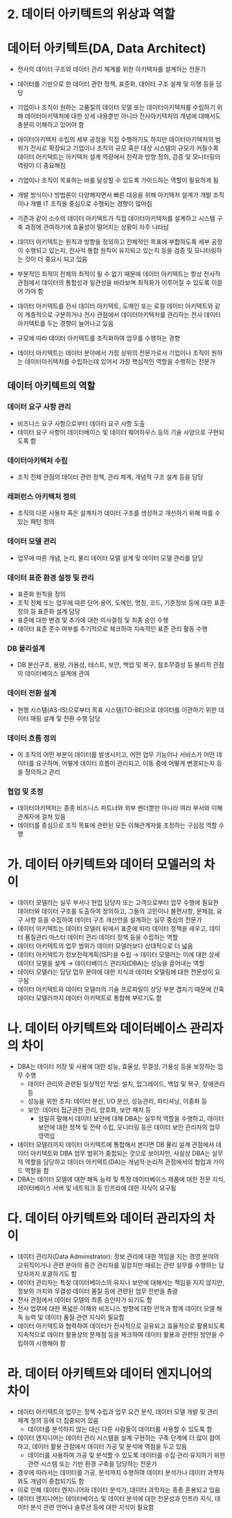 # 2. 데이터 아키텍트의 위상과 역할

# 데이터 아키텍트(DA, Data Architect)

- 전사의 데이터 구조와 데이터 관리 체계를 위한 아키텍처를 설계하는 전문가
- 데이터를 기반으로 한 데이터 관련 정책, 표준화, 데이터 구조 설계 및 이행 등을 담당
- 기업이나 조직이 원하는 고품질의 데이터 모델 또는 데이터아키텍처를 수립하기 위해 데이터아키텍처에 대한 상세 내용뿐만 아니라 전사아키텍처의 개념에 대해서도 충분히 이해하고 있어야 함

- 데이터아키텍처 수립의 세부 공정을 직접 수행하기도 하지만 데이터아키텍처의 범위가 전사로 확장되고 기업이나 조직의 규모 혹은 대상 시스템의 규모가 커질수록 데이터 아키텍트는 아키텍처 설계 역량에서 전략과 방향 정의, 검증 및 모니터링의 역량이 더 중요해짐
- 기업이나 조직이 목표하는 바를 달성할 수 있도록 가이드하는 역할이 필요하게 됨

- 개발 방식이나 방법론이 다양해지면서 빠른 대응을 위해 아키텍처 설계가 개발 조직이나 개별 IT 조직을 중심으로 수행되는 경향이 많아짐
- 기존과 같이 소수의 데이터 아키텍트가 직접 데이터아키텍처를 설계하고 시스템 구축 과정에 관여하기에 효율성이 떨어지는 상황이 자주 나타남
- 데이터 아키텍트는 원칙과 방향을 정의하고 전체적인 목표에 부합하도록 세부 공정이 수행되고 있는지, 전사적 통합 원칙이 유지되고 있는지 등을 검증 및 모니터링하는 것이 더 중요시 되고 있음
- 부분적인 최적이 전체의 최적이 될 수 없기 때문에 데이터 아키텍트는 항상 전사적 관점에서 데이터의 통합성과 일관성을 바라보며 최적화가 이루어질 수 있도록 이끌어 가야 함
- 데이터 아키텍트를 전사 데이터 아키텍트, 도메인 또는 로컬 데이터 아키텍트와 같이 계층적으로 구분하거나 전사 관점에서 데이터아키텍처를 관리하는 전사 데이터 아키텍트를 두는 경향이 늘어나고 있음
- 규모에 따라 데이터 아키텍트를 조직화하여 업무를 수행하는 경향

- 데이터 아키텍트는 데이터 분야에서 가장 상위의 전문가로서 기업이나 조직이 원하는 데이터아키텍처를 수립하는데 있어서 가장 핵심적인 역할을 수행하는 전문가

## 데이터 아키텍트의 역할

### 데이터 요구 사항 관리

- 비즈니스 요구 사항으로부터 데이터 요구 사항 도출
- 데이터 요구 사항이 데이터베이스 및 데이터 웨어하우스 등의 기술 사양으로 구현되도록 함

### 데이터아키텍처 수립

- 조직 전체 관점의 데이터 관련 정책, 관리 체계, 개념적 구조 설계 등을 담당

### 레퍼런스 아키텍처 정의

- 조직의 다른 사용자 혹은 설계자가 데이터 구조를 생성하고 개선하기 위해 따를 수 있는 패턴 정의

### 데이터 모델 관리

- 업무에 따른 개념, 논리, 물리 데이터 모델 설계 및 데이터 모델 관리를 담당

### 데이터 표준 환경 설정 및 관리

- 표준화 원칙을 정의
- 조직 전체 또는 업무에 따른 단어·용어, 도메인, 명칭, 코드, 기준정보 등에 대한 표준 정의 등 표준화 설계 담당
- 표준에 대한 변경 및 추가에 대한 의사결정 및 최종 승인 수행
- 데이터 표준 준수 여부를 주기적으로 체크하여 지속적인 표준 관리 활동 수행

### DB 물리설계

- DB 분산구조, 용량, 가용성, 테스트, 보안, 백업 및 복구, 참조무결성 등 물리적 관점의 데이터베이스 설계에 관여

### 데이터 전환 설계

- 현행 시스템(AS-IS)으로부터 목표 시스템(TO-BE)으로 데이터를 이관하기 위한 데이터 매핑 설계 및 전환 수행 담당

### 데이터 흐름 정의

- 이 조직의 어떤 부분이 데이터를 발생시키고, 어떤 업무 기능이나 서비스가 어떤 데이터를 요구하며, 어떻게 데이터 흐름이 관리되고, 이동 중에 어떻게 변경되는지 등을 정의하고 관리

### 협업 및 조정

- 데이터아키텍처는 종종 비즈니스 파트너와 외부 벤더뿐만 아니라 여러 부서와 이해관계자에 걸쳐 있음
- 데이터를 중심으로 조직 목표에 관련된 모든 이해관계자를 조정하는 구심점 역할 수행

# 가. 데이터 아키텍트와 데이터 모델러의 차이

- 데이터 모델러는 실무 부서나 현업 담당자 또는 고객으로부터 업무 수행에 필요한 데이터와 데이터 구조를 도출하여 정의하고, 그들의 고민이나 불편사항, 문제점, 요구 사항 등을 수집하여 데이터 구조 개선안을 설계하는 실무 중심의 전문가
- 데이터 아키텍트는 데이터 모델러 뒤에서 표준에 따라 데이터 정책을 세우고, 데이터 품질관리·마스터 데이터 관리·데이터 정책 등을 수립하는 역할
- 데이터 아키텍트의 업무 범위가 데이터 모델러보다 상대적으로 더 넓음
- 데이터 아키텍트가 정보전략계획(ISP)을 수립 → 데이터 모델러는 이에 대한 상세 데이터 모델을 설계 → 데이터베이스 관리자(DBA)는 성능을 끌어내는 역할
- 데이터 모델러는 담당 업무 분야에 대한 지식과 데이터 모델링에 대한 전문성이 요구됨
- 데이터 아키텍트와 데이터 모델러의 기술 프로파일이 상당 부분 겹치기 때문에 간혹 데이터 모델러까지 데이터 아키텍트로 통합해 부르기도 함

# 나. 데이터 아키텍트와 데이터베이스 관리자의 차이

- DBA는 데이터 저장 및 사용에 대한 성능, 효율성, 무결성, 가용성 등을 보장하는 업무 수행
    - 데이터 관리와 관련된 일상적인 작업:  설치, 업그레이드, 백업 및 복구, 장애관리 등
    - 성능을 위한 조치: 데이터 분산, I/O 분산, 성능관리, 파티셔닝, 이중화 등
    - 보안: 데이터 접근권한 관리, 암호화, 보안 패치 등
        - 엄밀히 말해서 데이터 보안에 대해 DBA는 실무적 역할을 수행하고, 데이터 보안에 대한 정책 및 전략 수립, 모니터링 등은 데이터 보안 관리자의 업무 영역임
- 데이터 모델러까지 데이터 아키텍트에 통합해서 본다면 DB 물리 설계 관점에서 데이터 아키텍트와 DBA 업무 범위가 중첩되는 것으로 보이지만, 사실상 DBA는 실무적 역할을 담당하고 데이터 아키텍트(DA)는 개념적·논리적 관점에서의 협업과 가이드 역할을 함
- DBA는 데이터 모델에 대한 해독 능력 및 특정 데이터베이스 제품에 대한 전문 지식, 데이터베이스 서버 및 네트워크 등 인프라에 대한 지식이 요구됨

# 다. 데이터 아키텍트와 데이터 관리자의 차이

- 데이터 관리자(Data Administrator): 정보 관리에 대한 책임을 지는 경영 분야의 고위직이거나 관련 분야의 중간 관리자를 일컫지만 때로는 관련 실무를 수행하는 담당자까지 포괄하기도 함
- 데이터 관리자는 특정 데이터베이스의 유지나 보안에 대해서는 책임을 지지 않지만, 정보의 가치와 무결성·데이터 품질 등에 관련된 업무 전반을 총괄
- 전사 관점에서 데이터 모델의 최종 승인자가 되기도 함
- 전사 업무에 대한 폭넓은 이해와 비즈니스 방향에 대한 안목과 함께 데이터 모델 해독 능력 및 데이터 품질 관련 지식이 필요함
- 데이터 아키텍트와 협력하여 데이터가 전사적으로 공유되고 효율적으로 활용되도록 지속적으로 데이터 활용상의 문제점 등을 체크하여 데이터 활용과 관련된 방안을 수립하여 시행해야 함

# 라. 데이터 아키텍트와 데이터 엔지니어의 차이

- 데이터 아키텍트의 업무는 정책 수립과 업무 요건 분석, 데이터 모델 개발 및 관리 체계 정의 등에 더 집중되어 있음
    - 데이터를 분석하지 않는 대신 다른 사람들이 데이터를 사용할 수 있도록 함
- 데이터 엔지니어는 데이터 관리 시스템을 설계·구현하는 구축 단계에 더 많이 참여하고, 데이터 활용 관점에서 데이터 가공 및 분석에 역점을 두고 있음
    - 데이터를 사용하여 가공 및 분석할 수 있도록 데이터를 수집·관리·유지하기 위한 관련 시스템 또는 기반 환경 구축을 담당하는 전문가
- 경우에 따라서는 데이터를 가공, 분석까지 수행하여 데이터 분석가나 데이터 과학자와도 개념이 중첩되기도 함
- 이로 인해 데이터 엔지니어와 데이터 분석가, 데이터 과학자는 종종 혼용되고 있음
- 데이터 엔지니어는 데이터베이스 및 데이터 분석에 대한 전문성과 인프라 지식, 데이터 분석 관련 언어나 솔루션 등에 대한 지식이 필요함